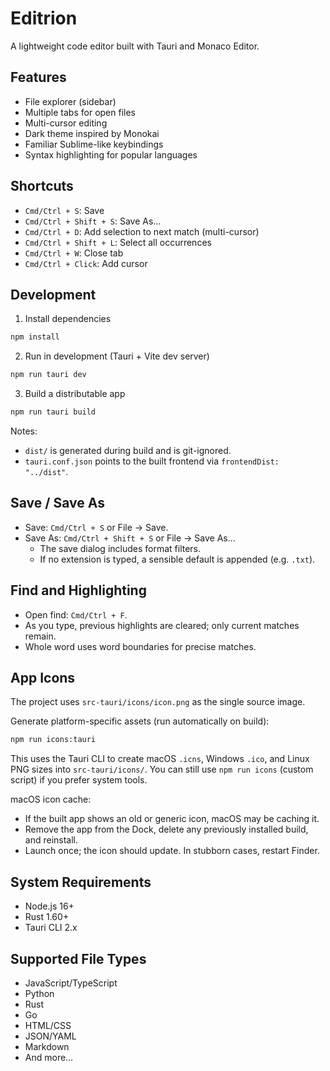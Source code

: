 # Editrion

A lightweight code editor built with Tauri and Monaco Editor.

## Features

- File explorer (sidebar)
- Multiple tabs for open files
- Multi-cursor editing
- Dark theme inspired by Monokai
- Familiar Sublime-like keybindings
- Syntax highlighting for popular languages

## Shortcuts

- `Cmd/Ctrl + S`: Save
- `Cmd/Ctrl + Shift + S`: Save As…
- `Cmd/Ctrl + D`: Add selection to next match (multi-cursor)
- `Cmd/Ctrl + Shift + L`: Select all occurrences
- `Cmd/Ctrl + W`: Close tab
- `Cmd/Ctrl + Click`: Add cursor

## Development

1) Install dependencies

```bash
npm install
```

2) Run in development (Tauri + Vite dev server)

```bash
npm run tauri dev
```

3) Build a distributable app

```bash
npm run tauri build
```

Notes:
- `dist/` is generated during build and is git-ignored.
- `tauri.conf.json` points to the built frontend via `frontendDist: "../dist"`.

## Save / Save As

- Save: `Cmd/Ctrl + S` or File → Save.
- Save As: `Cmd/Ctrl + Shift + S` or File → Save As…
  - The save dialog includes format filters.
  - If no extension is typed, a sensible default is appended (e.g. `.txt`).

## Find and Highlighting

- Open find: `Cmd/Ctrl + F`.
- As you type, previous highlights are cleared; only current matches remain.
- Whole word uses word boundaries for precise matches.

## App Icons

The project uses `src-tauri/icons/icon.png` as the single source image.

Generate platform-specific assets (run automatically on build):

```bash
npm run icons:tauri
```

This uses the Tauri CLI to create macOS `.icns`, Windows `.ico`, and Linux PNG sizes into `src-tauri/icons/`. You can still use `npm run icons` (custom script) if you prefer system tools.

macOS icon cache:
- If the built app shows an old or generic icon, macOS may be caching it.
- Remove the app from the Dock, delete any previously installed build, and reinstall.
- Launch once; the icon should update. In stubborn cases, restart Finder.

## System Requirements

- Node.js 16+
- Rust 1.60+
- Tauri CLI 2.x

## Supported File Types

- JavaScript/TypeScript
- Python
- Rust
- Go
- HTML/CSS
- JSON/YAML
- Markdown
- And more…
